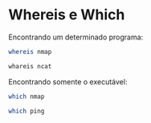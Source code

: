 # Whereis e Which

Encontrando um determinado programa:

```bash
whereis nmap
```

```bash
whareis ncat
```

Encontrando somente o executável:

```bash
which nmap
```

```bash
which ping
```
